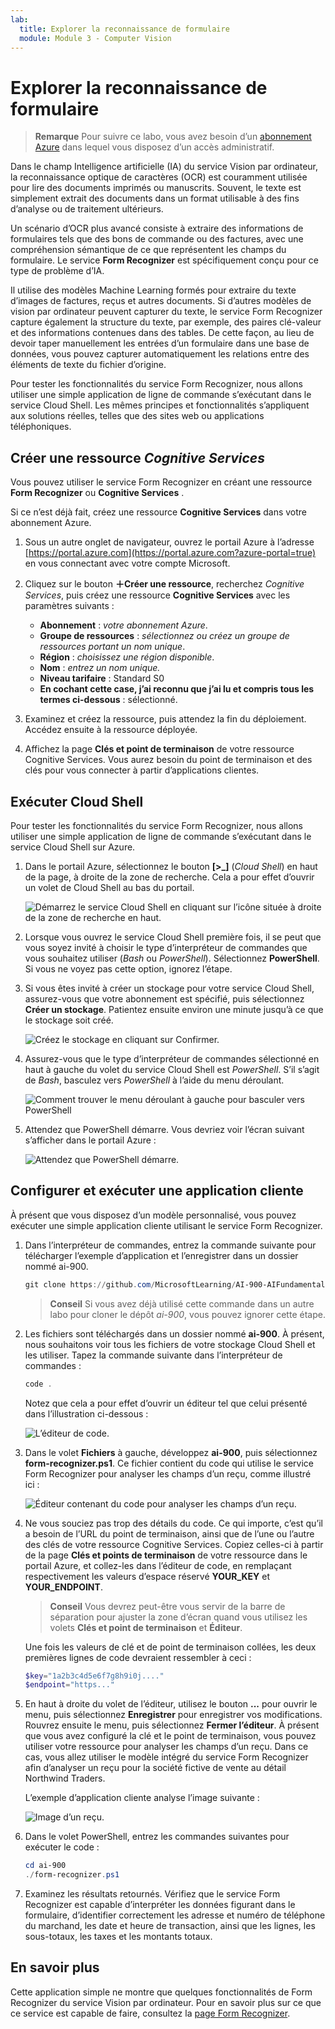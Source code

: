 ```yaml
---
lab:
  title: Explorer la reconnaissance de formulaire
  module: Module 3 - Computer Vision
---
```


# <a name="explore-form-recognition"></a>Explorer la reconnaissance de formulaire

> **Remarque** Pour suivre ce labo, vous avez besoin d’un [abonnement Azure](https://azure.microsoft.com/free?azure-portal=true) dans lequel vous disposez d’un accès administratif.

Dans le champ Intelligence artificielle (IA) du service Vision par ordinateur, la reconnaissance optique de caractères (OCR) est couramment utilisée pour lire des documents imprimés ou manuscrits. Souvent, le texte est simplement extrait des documents dans un format utilisable à des fins d’analyse ou de traitement ultérieurs.

Un scénario d’OCR plus avancé consiste à extraire des informations de formulaires tels que des bons de commande ou des factures, avec une compréhension sémantique de ce que représentent les champs du formulaire. Le service **Form Recognizer** est spécifiquement conçu pour ce type de problème d’IA.

Il utilise des modèles Machine Learning formés pour extraire du texte d’images de factures, reçus et autres documents. Si d’autres modèles de vision par ordinateur peuvent capturer du texte, le service Form Recognizer capture également la structure du texte, par exemple, des paires clé-valeur et des informations contenues dans des tables. De cette façon, au lieu de devoir taper manuellement les entrées d’un formulaire dans une base de données, vous pouvez capturer automatiquement les relations entre des éléments de texte du fichier d’origine. 

Pour tester les fonctionnalités du service Form Recognizer, nous allons utiliser une simple application de ligne de commande s’exécutant dans le service Cloud Shell. Les mêmes principes et fonctionnalités s’appliquent aux solutions réelles, telles que des sites web ou applications téléphoniques.

## <a name="create-a-cognitive-services-resource"></a>Créer une ressource *Cognitive Services*

Vous pouvez utiliser le service Form Recognizer en créant une ressource **Form Recognizer** ou **Cognitive Services** .

Si ce n’est déjà fait, créez une ressource **Cognitive Services** dans votre abonnement Azure.

1. Sous un autre onglet de navigateur, ouvrez le portail Azure à l’adresse [https://portal.azure.com](https://portal.azure.com?azure-portal=true) en vous connectant avec votre compte Microsoft.

1. Cliquez sur le bouton **&#65291;Créer une ressource**, recherchez *Cognitive Services*, puis créez une ressource **Cognitive Services** avec les paramètres suivants :
    - **Abonnement** : *votre abonnement Azure*.
    - **Groupe de ressources** : *sélectionnez ou créez un groupe de ressources portant un nom unique*.
    - **Région** : *choisissez une région disponible*.
    - **Nom** : *entrez un nom unique.*
    - **Niveau tarifaire** : Standard S0
    - **En cochant cette case, j’ai reconnu que j’ai lu et compris tous les termes ci-dessous** : sélectionné.

1. Examinez et créez la ressource, puis attendez la fin du déploiement. Accédez ensuite à la ressource déployée.

1. Affichez la page **Clés et point de terminaison** de votre ressource Cognitive Services. Vous aurez besoin du point de terminaison et des clés pour vous connecter à partir d’applications clientes.

## <a name="run-cloud-shell"></a>Exécuter Cloud Shell

Pour tester les fonctionnalités du service Form Recognizer, nous allons utiliser une simple application de ligne de commande s’exécutant dans le service Cloud Shell sur Azure. 

1. Dans le portail Azure, sélectionnez le bouton **[>_]** (*Cloud Shell*) en haut de la page, à droite de la zone de recherche. Cela a pour effet d’ouvrir un volet de Cloud Shell au bas du portail. 

    ![Démarrez le service Cloud Shell en cliquant sur l’icône située à droite de la zone de recherche en haut.](media/analyze-receipts/powershell-portal-guide-1.png)

1. Lorsque vous ouvrez le service Cloud Shell première fois, il se peut que vous soyez invité à choisir le type d’interpréteur de commandes que vous souhaitez utiliser (*Bash* ou *PowerShell*). Sélectionnez **PowerShell**. Si vous ne voyez pas cette option, ignorez l’étape.  

1. Si vous êtes invité à créer un stockage pour votre service Cloud Shell, assurez-vous que votre abonnement est spécifié, puis sélectionnez **Créer un stockage**. Patientez ensuite environ une minute jusqu’à ce que le stockage soit créé.

    ![Créez le stockage en cliquant sur Confirmer.](media/analyze-receipts/powershell-portal-guide-2.png)

1. Assurez-vous que le type d’interpréteur de commandes sélectionné en haut à gauche du volet du service Cloud Shell est *PowerShell*. S’il s’agit de *Bash*, basculez vers *PowerShell* à l’aide du menu déroulant.

    ![Comment trouver le menu déroulant à gauche pour basculer vers PowerShell](media/analyze-receipts/powershell-portal-guide-3.png) 

1. Attendez que PowerShell démarre. Vous devriez voir l’écran suivant s’afficher dans le portail Azure :  

    ![Attendez que PowerShell démarre.](media/analyze-receipts/powershell-prompt.png) 

## <a name="configure-and-run-a-client-application"></a>Configurer et exécuter une application cliente

À présent que vous disposez d’un modèle personnalisé, vous pouvez exécuter une simple application cliente utilisant le service Form Recognizer.

1. Dans l’interpréteur de commandes, entrez la commande suivante pour télécharger l’exemple d’application et l’enregistrer dans un dossier nommé ai-900.

    ```PowerShell
    git clone https://github.com/MicrosoftLearning/AI-900-AIFundamentals ai-900
    ```

    >**Conseil** Si vous avez déjà utilisé cette commande dans un autre labo pour cloner le dépôt *ai-900*, vous pouvez ignorer cette étape.

1. Les fichiers sont téléchargés dans un dossier nommé **ai-900**. À présent, nous souhaitons voir tous les fichiers de votre stockage Cloud Shell et les utiliser. Tapez la commande suivante dans l’interpréteur de commandes :

    ```PowerShell
    code .
    ```

    Notez que cela a pour effet d’ouvrir un éditeur tel que celui présenté dans l’illustration ci-dessous : 

    ![L’éditeur de code.](media/analyze-receipts/powershell-portal-guide-4.png)

1. Dans le volet **Fichiers** à gauche, développez **ai-900**, puis sélectionnez **form-recognizer.ps1**. Ce fichier contient du code qui utilise le service Form Recognizer pour analyser les champs d’un reçu, comme illustré ici :

    ![Éditeur contenant du code pour analyser les champs d’un reçu.](media/analyze-receipts/recognize-receipt-code.png)

1. Ne vous souciez pas trop des détails du code. Ce qui importe, c’est qu’il a besoin de l’URL du point de terminaison, ainsi que de l’une ou l’autre des clés de votre ressource Cognitive Services. Copiez celles-ci à partir de la page **Clés et points de terminaison** de votre ressource dans le portail Azure, et collez-les dans l’éditeur de code, en remplaçant respectivement les valeurs d’espace réservé **YOUR_KEY** et **YOUR_ENDPOINT**.

    > **Conseil** Vous devrez peut-être vous servir de la barre de séparation pour ajuster la zone d’écran quand vous utilisez les volets **Clés et point de terminaison** et **Éditeur**.

    Une fois les valeurs de clé et de point de terminaison collées, les deux premières lignes de code devraient ressembler à ceci :

    ```PowerShell
    $key="1a2b3c4d5e6f7g8h9i0j...."    
    $endpoint="https..."
    ```

1. En haut à droite du volet de l’éditeur, utilisez le bouton **...** pour ouvrir le menu, puis sélectionnez **Enregistrer** pour enregistrer vos modifications. Rouvrez ensuite le menu, puis sélectionnez **Fermer l’éditeur**. À présent que vous avez configuré la clé et le point de terminaison, vous pouvez utiliser votre ressource pour analyser les champs d’un reçu. Dans ce cas, vous allez utiliser le modèle intégré du service Form Recognizer afin d’analyser un reçu pour la société fictive de vente au détail Northwind Traders.

    L’exemple d’application cliente analyse l’image suivante :

    ![Image d’un reçu.](media/analyze-receipts/receipt.jpg)

1. Dans le volet PowerShell, entrez les commandes suivantes pour exécuter le code :

    ```PowerShell
    cd ai-900
    ./form-recognizer.ps1
    ```

1. Examinez les résultats retournés. Vérifiez que le service Form Recognizer est capable d’interpréter les données figurant dans le formulaire, d’identifier correctement les adresse et numéro de téléphone du marchand, les date et heure de transaction, ainsi que les lignes, les sous-totaux, les taxes et les montants totaux.

## <a name="learn-more"></a>En savoir plus

Cette application simple ne montre que quelques fonctionnalités de Form Recognizer du service Vision par ordinateur. Pour en savoir plus sur ce que ce service est capable de faire, consultez la [page Form Recognizer](https://docs.microsoft.com/azure/applied-ai-services/form-recognizer/overview).
